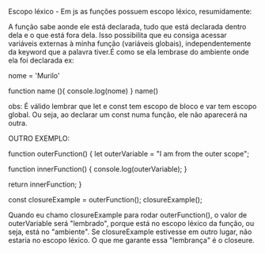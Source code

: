 Escopo léxico - Em js as funções possuem escopo léxico, resumidamente:

A função sabe aonde ele está declarada, tudo que está declarada dentro dela e o que está fora dela. Isso possibilita que eu consiga 
acessar variáveis externas à minha função (variáveis globais), independentemente da keyword que a palavra tiver.É como se ela lembrase do ambiente onde ela foi declarada ex:

nome = 'Murilo'

function name (){
    console.log(nome)
}
name()

obs: É válido lembrar que let e const tem escopo de bloco e var tem escopo global. Ou seja, ao declarar um const numa função, ele não
aparecerá na outra.

OUTRO EXEMPLO:

function outerFunction() {
  let outerVariable = "I am from the outer scope";

  function innerFunction() {
    console.log(outerVariable); 
  }

  return innerFunction;
}

const closureExample = outerFunction();
closureExample(); 

Quando eu chamo closureExample para rodar outerFunction(), o valor de outerVariable será "lembrado", porque está no escopo léxico da função, ou seja, está no "ambiente". Se closureExample estivesse em outro lugar, não estaria no escopo léxico. O que me garante essa "lembrança" é o closeure.